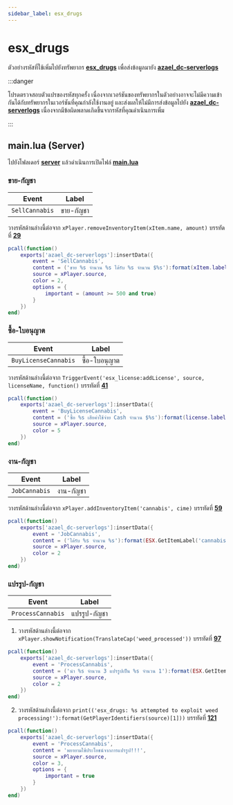 ```yaml
---
sidebar_label: esx_drugs
---
```


# esx_drugs

ตัวอย่างรหัสที่ใช้เพิ่มไปยังทรัพยากร **[esx_drugs](https://github.com/esx-framework/esx_drugs)** เพื่อส่งข้อมูลมายัง **[azael_dc-serverlogs](../../)**

:::danger

โปรดตรวจสอบตัวแปรของรหัสทุกครั้ง เนื่องจากเวอร์ชันของทรัพยากรในตัวอย่างอาจจะไม่มีความเข้ากันได้กับทรัพยากรในเวอร์ชันที่คุณกำลังใช้งานอยู่ และส่งผลให้ไม่มีการส่งข้อมูลไปยัง **[azael_dc-serverlogs](../../)** เนื่องจากมีข้อผิดพลาดเกิดขึ้นจากรหัสที่คุณดำเนินการเพิ่ม

:::

## main.lua (Server)

ไปยังโฟลเดอร์ **[server](https://github.com/esx-framework/esx_drugs/tree/main/server)** แล้วดำเนินการเปิดไฟล์ **[main.lua](https://github.com/esx-framework/esx_drugs/blob/main/server/main.lua)**

### ขาย-กัญชา

| Event                                  | Label
|----------------------------------------|----------------------------------------
| `SellCannabis`                         | ขาย-กัญชา

วางรหัสด้านล่างนี้ต่อจาก `xPlayer.removeInventoryItem(xItem.name, amount)` บรรทัดที่ **[29](https://github.com/esx-framework/esx_drugs/blob/main/server/main.lua#L29)**

```lua
pcall(function()
    exports['azael_dc-serverlogs']:insertData({
        event = 'SellCannabis',
        content = ('ขาย %s จำนวน %s ได้รับ %s จำนวน $%s'):format(xItem.label, amount, (Config.GiveBlack and 'Dirty Money' or 'Cash'), ESX.Math.GroupDigits(price)),
        source = xPlayer.source,
        color = 2,
        options = {
            important = (amount >= 500 and true)
        }
    })
end)
```

### ซื้อ-ใบอนุญาต

| Event                                  | Label
|----------------------------------------|----------------------------------------
| `BuyLicenseCannabis`                   | ซื้อ-ใบอนุญาต

วางรหัสด้านล่างนี้ต่อจาก `TriggerEvent('esx_license:addLicense', source, licenseName, function()` บรรทัดที่ **[41](https://github.com/esx-framework/esx_drugs/blob/main/server/main.lua#L41)**

```lua
pcall(function()
    exports['azael_dc-serverlogs']:insertData({
        event = 'BuyLicenseCannabis',
        content = ('ซื้อ %s เสียค่าใช้จ่าย Cash จำนวน $%s'):format(license.label, ESX.Math.GroupDigits(license.price)),
        source = xPlayer.source,
        color = 5
    })
end)
```

### งาน-กัญชา

| Event                                  | Label
|----------------------------------------|----------------------------------------
| `JobCannabis`                          | งาน-กัญชา

วางรหัสด้านล่างนี้ต่อจาก `xPlayer.addInventoryItem('cannabis', cime)` บรรทัดที่ **[59](https://github.com/esx-framework/esx_drugs/blob/main/server/main.lua#L59)**

```lua
pcall(function()
    exports['azael_dc-serverlogs']:insertData({
        event = 'JobCannabis',
        content = ('ได้รับ %s จำนวน %s'):format(ESX.GetItemLabel('cannabis'), cime),
        source = xPlayer.source,
        color = 2
    })
end)
```

### แปรรูป-กัญชา

| Event                                  | Label
|----------------------------------------|----------------------------------------
| `ProcessCannabis`                      | แปรรูป-กัญชา

1. วางรหัสด้านล่างนี้ต่อจาก `xPlayer.showNotification(TranslateCap('weed_processed'))` บรรทัดที่ **[97](https://github.com/esx-framework/esx_drugs/blob/main/server/main.lua#L97)**

```lua
pcall(function()
    exports['azael_dc-serverlogs']:insertData({
        event = 'ProcessCannabis',
        content = ('นำ %s จำนวน 3 แปรรูปเป็น %s จำนวน 1'):format(ESX.GetItemLabel('cannabis'), ESX.GetItemLabel('marijuana')),
        source = xPlayer.source,
        color = 2
    })
end)
```

2. วางรหัสด้านล่างนี้ต่อจาก `print(('esx_drugs: %s attempted to exploit weed processing!'):format(GetPlayerIdentifiers(source)[1]))` บรรทัดที่ **[121](https://github.com/esx-framework/esx_drugs/blob/main/server/main.lua#L121)**

```lua
pcall(function()
    exports['azael_dc-serverlogs']:insertData({
        event = 'ProcessCannabis',
        content = 'พยายามใช้ประโยชน์จากการแปรรูป!!!',
        source = xPlayer.source,
        color = 3,
        options = {
            important = true
        }
    })
end)
```
